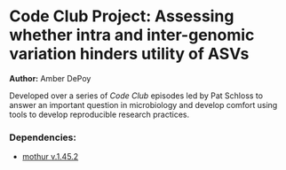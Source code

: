 # Code Club Project: Assessing whether intra and inter-genomic variation hinders utility of ASVs

**Author:** Amber DePoy

Developed over a series of *Code Club* episodes led by Pat Schloss to answer an important question in microbiology and
develop comfort using tools to develop reproducible research practices.

### Dependencies:  
* [mothur v.1.45.2](https://github.com/mothur/mothur/tree/v1.45.2)
